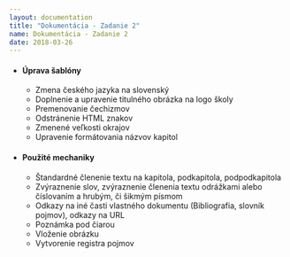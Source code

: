 ```yaml
---
layout: documentation
title: "Dokumentácia - Zadanie 2"
name: Dokumentácia - Zadanie 2
date: 2018-03-26
---
```


<ul class="ui list">
 <li><h4>Úprava šablóny</h4></li>
    <ul>
        <li>Zmena českého jazyka na slovenský</li>
        <li>Doplnenie a upravenie titulného obrázka na logo školy</li>
        <li>Premenovanie čechizmov</li>
        <li>Odstránenie HTML znakov</li>
        <li>Zmenené veľkosti okrajov</li>
        <li>Upravenie formátovania názvov kapitol</li>
    </ul>
 <li><h4>Použité mechaniky</h4></li>
    <ul>
        <li>Štandardné členenie textu na kapitola, podkapitola, podpodkapitola</li>
        <li>Zvýraznenie slov, zvýraznenie členenia textu odrážkami alebo číslovaním a hrubým, či šikmým písmom</li>
        <li>Odkazy na iné časti vlastného dokumentu (Bibliografia, slovník pojmov), odkazy na URL</li>
        <li>Poznámka pod čiarou</li>
        <li>Vloženie obrázku</li>
        <li>Vytvorenie registra pojmov</li>
    </ul>
</ul>